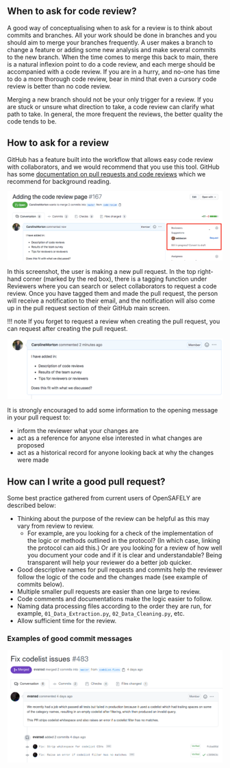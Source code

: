 ## When to ask for code review?

A good way of conceptualising when to ask for a review is to think about commits and branches. All your work should be done in branches and you should aim to
merge your branches frequently. A user makes a branch to change a feature or adding some new analysis and make several commits to the new branch. When the time comes to merge this back to main, there is a natural inflexion point to do a code review, and each merge should be
accompanied with a code review. If you are in a hurry, and no-one has time to do a more thorough
code review, bear in mind that even a cursory code review is better than no code review.

Merging a new branch should not be your only trigger for a review. If you are stuck or unsure what direction to take, a code review can clarify what path to take. In general, the more frequent the reviews, the better quality the code tends to be.

## How to ask for a review

GitHub has a feature built into the workflow that allows easy code review with collaborators, and we would recommend
that you use this tool. GitHub has some [documentation on pull requests and code reviews](https://docs.github.com/en/github/collaborating-with-issues-and-pull-requests/about-pull-request-reviews) which we recommend for background reading.

![An example of GitHub's pull request feature.](./images/code-review-main.png)

In this screenshot, the user is making a new pull request. In the top right-hand corner (marked by the
red box), there is a tagging function under Reviewers where you can search or select collaborators to request a code review.
Once you have tagged them and made the pull request, the person will receive a notification to their
email, and the notification will also come up in the pull request section of their GitHub main screen.

!!! note
    If you forget to request a review when creating the pull request, you can request after creating the pull request.

![An example of a pull request description as shown on GitHub.](./images/pr-desc.png)

It is strongly encouraged to add some information to the opening message in your pull request to:

* inform the reviewer what your changes are
* act as a reference for anyone else interested in what changes are proposed
* act as a historical record for anyone looking back at why the changes were made

## How can I write a good pull request?

Some best practice gathered from current users of OpenSAFELY are described below:

- Thinking about the purpose of the review can be helpful as this may vary from review to review.
    - For example, are you looking for a check of the implementation of the logic or methods outlined in the protocol?
      (In which case, linking the protocol can aid this.)
      Or are you looking for a review of how well you document your code and if it is clear and understandable?
      Being transparent will help your reviewer do a better job quicker.
- Good descriptive names for pull requests and commits help the reviewer follow the logic of the code and the changes made (see example of commits below).
- Multiple smaller pull requests are easier than one large to review.
- Code comments and documentations make the logic easier to follow.
- Naming data processing files according to the order they are run, for example, `01_Data_Extraction.py`, `02_Data_Cleaning.py`, etc.
- Allow sufficient time for the review.

### Examples of good commit messages
![An example of a good commit message as shown on GitHub.](./images/good-pr-pic.png)
